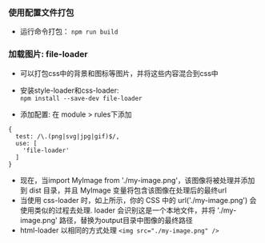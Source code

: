 ### 使用配置文件打包
- 运行命令打包： ``` npm run build ```

### 加载图片: file-loader
- 可以打包css中的背景和图标等图片，并将这些内容混合到css中
- 安装style-loader和css-loader:   
```npm install --save-dev file-loader```

- 添加配置: 在 module > rules下添加
```
{
  test: /\.(png|svg|jpg|gif)$/,
  use: [
    'file-loader'
  ]
}
```

- 现在，当import MyImage from './my-image.png'，该图像将被处理并添加到 dist 目录，并且 MyImage 变量将包含该图像在处理后的最终url
- 当使用 css-loader 时，如上所示，你的 CSS 中的 url('./my-image.png') 会使用类似的过程去处理. loader 会识别这是一个本地文件，并将 './my-image.png' 路径，替换为output目录中图像的最终路径
- html-loader 以相同的方式处理 `<img src="./my-image.png" />`
